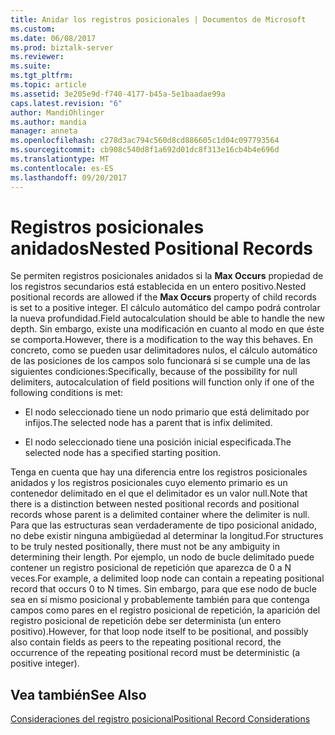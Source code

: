 ```yaml
---
title: Anidar los registros posicionales | Documentos de Microsoft
ms.custom: 
ms.date: 06/08/2017
ms.prod: biztalk-server
ms.reviewer: 
ms.suite: 
ms.tgt_pltfrm: 
ms.topic: article
ms.assetid: 3e205e9d-f740-4177-b45a-5e1baadae99a
caps.latest.revision: "6"
author: MandiOhlinger
ms.author: mandia
manager: anneta
ms.openlocfilehash: c278d3ac794c560d8cd886605c1d04c097793564
ms.sourcegitcommit: cb908c540d8f1a692d01dc8f313e16cb4b4e696d
ms.translationtype: MT
ms.contentlocale: es-ES
ms.lasthandoff: 09/20/2017
---
```

# <a name="nested-positional-records"></a><span data-ttu-id="8b869-102">Registros posicionales anidados</span><span class="sxs-lookup"><span data-stu-id="8b869-102">Nested Positional Records</span></span>
<span data-ttu-id="8b869-103">Se permiten registros posicionales anidados si la **Max Occurs** propiedad de los registros secundarios está establecida en un entero positivo.</span><span class="sxs-lookup"><span data-stu-id="8b869-103">Nested positional records are allowed if the **Max Occurs** property of child records is set to a positive integer.</span></span> <span data-ttu-id="8b869-104">El cálculo automático del campo podrá controlar la nueva profundidad.</span><span class="sxs-lookup"><span data-stu-id="8b869-104">Field autocalculation should be able to handle the new depth.</span></span> <span data-ttu-id="8b869-105">Sin embargo, existe una modificación en cuanto al modo en que éste se comporta.</span><span class="sxs-lookup"><span data-stu-id="8b869-105">However, there is a modification to the way this behaves.</span></span> <span data-ttu-id="8b869-106">En concreto, como se pueden usar delimitadores nulos, el cálculo automático de las posiciones de los campos solo funcionará si se cumple una de las siguientes condiciones:</span><span class="sxs-lookup"><span data-stu-id="8b869-106">Specifically, because of the possibility for null delimiters, autocalculation of field positions will function only if one of the following conditions is met:</span></span>  
  
-   <span data-ttu-id="8b869-107">El nodo seleccionado tiene un nodo primario que está delimitado por infijos.</span><span class="sxs-lookup"><span data-stu-id="8b869-107">The selected node has a parent that is infix delimited.</span></span>  
  
-   <span data-ttu-id="8b869-108">El nodo seleccionado tiene una posición inicial especificada.</span><span class="sxs-lookup"><span data-stu-id="8b869-108">The selected node has a specified starting position.</span></span>  
  
 <span data-ttu-id="8b869-109">Tenga en cuenta que hay una diferencia entre los registros posicionales anidados y los registros posicionales cuyo elemento primario es un contenedor delimitado en el que el delimitador es un valor null.</span><span class="sxs-lookup"><span data-stu-id="8b869-109">Note that there is a distinction between nested positional records and positional records whose parent is a delimited container where the delimiter is null.</span></span> <span data-ttu-id="8b869-110">Para que las estructuras sean verdaderamente de tipo posicional anidado, no debe existir ninguna ambigüedad al determinar la longitud.</span><span class="sxs-lookup"><span data-stu-id="8b869-110">For structures to be truly nested positionally, there must not be any ambiguity in determining their length.</span></span> <span data-ttu-id="8b869-111">Por ejemplo, un nodo de bucle delimitado puede contener un registro posicional de repetición que aparezca de 0 a N veces.</span><span class="sxs-lookup"><span data-stu-id="8b869-111">For example, a delimited loop node can contain a repeating positional record that occurs 0 to N times.</span></span> <span data-ttu-id="8b869-112">Sin embargo, para que ese nodo de bucle sea en sí mismo posicional y probablemente también para que contenga campos como pares en el registro posicional de repetición, la aparición del registro posicional de repetición debe ser determinista (un entero positivo).</span><span class="sxs-lookup"><span data-stu-id="8b869-112">However, for that loop node itself to be positional, and possibly also contain fields as peers to the repeating positional record, the occurrence of the repeating positional record must be deterministic (a positive integer).</span></span>  
  
## <a name="see-also"></a><span data-ttu-id="8b869-113">Vea también</span><span class="sxs-lookup"><span data-stu-id="8b869-113">See Also</span></span>  
 [<span data-ttu-id="8b869-114">Consideraciones del registro posicional</span><span class="sxs-lookup"><span data-stu-id="8b869-114">Positional Record Considerations</span></span>](../core/positional-record-considerations.md)
